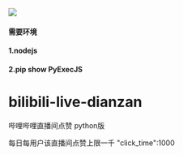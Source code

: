 ![](https://komarev.com/ghpvc/?username=intAV-bilibili-live-dianzan&style=pixel)
#### 需要环境
#### 1.nodejs
#### 2.pip show PyExecJS
# bilibili-live-dianzan
哔哩哔哩直播间点赞 python版

每日每用户该直播间点赞上限一千 "click_time":1000
